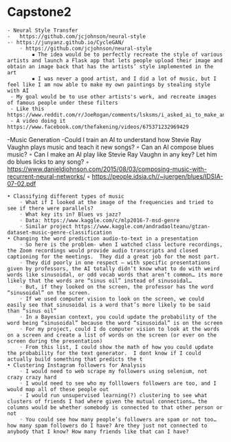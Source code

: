 # Capstone2
    - Neural Style Transfer
    -   https://github.com/jcjohnson/neural-style
    -◦ https://junyanz.github.io/CycleGAN/
        ◦ https://github.com/jcjohnson/neural-style
            ▪ The idea would be to perfectly recreate the style of various artists and launch a Flask app that lets people upload their image and obtain an image back that has the artists’ style implemented in the art 
            ▪ I was never a good artist, and I did a lot of music, but I feel like I am now able to make my own paintings by stealing style with AI 
     - My goal would be to use other artists's work, and recreate images of famous people under these filters 
     - Like this https://www.reddit.com/r/JoeRogan/comments/lsksms/i_asked_ai_to_make_an_alex_grey_spirit_molecule/
     - A video doing it https://www.facebook.com/thefakening/videos/675371232969429
 
-Music Generation 
    -Could I train an AI to understand how Stevie Ray Vaughn plays music and teach it new songs? 
            ◦ Can an AI compose blues music?
        ◦ Can I make an AI play like Stevie Ray Vaughn in any key? Let him do blues licks to any song? 
        ◦ https://www.danieldjohnson.com/2015/08/03/composing-music-with-recurrent-neural-networks/	
        ◦ https://people.idsia.ch//~juergen/blues/IDSIA-07-02.pdf
    

    • Classifying different types of music 
        ◦ What if I looked at the image of the frequencies and tried to see if there were parallels? 
        ◦ What key its in? Blues vs jazz? 
        ◦ Data: https://www.kaggle.com/c/mlp2016-7-msd-genre
        ◦ Similar project https://www.kaggle.com/andradaolteanu/gtzan-dataset-music-genre-classification
    • Changing the word prediction audio-to-text in a presentation
        ◦ So here is the problem- when I watched class lecture recordings, the Zoom recordings would provide audio transcripts and closed captioning for the meetings.  They did a great job for the most part. 
        ◦ They did poorly in one respect – with specific presentations given by professors, the AI totally didn’t know what to do with weird words like sinusoidal, or odd vocab words that aren’t common… its more likely that the words are “sinus oil” instead of sinusoidal…
        ◦ But, if they looked on the screen, the professor has the word “sinusoidal” on the screen. 
        ◦ If we used computer vision to look on the screen, we could easily see that sinusoidal is a word that’s more likely to be said than “sinus oil”
        ◦ In a Bayesian context, you could update the probability of the word being “sinusoidal” because the word “sinusoidal” is on the screen
        ◦ For my project, could I do computer vision to look at the words on a screen and create a list of words on the screen (or ever on the screen during the presentation)
        ◦ From this list, I could show the math of how you could update the probability for the text generator.  I dont know if I could actually build something that predicts the t
    • Clustering Instagram followers for Analysis
        ◦ I would need to web scrape my followers using selenium, not crazy crazy hard 
        ◦ I would need to see who my folllowers followers are too, and I would map all of these people out 
        ◦ I would run unsupervised learning(?) clustering to see what clusters of friends I had where given the mutual connections… the columns would be whether somebody is connected to that other person or not
        ◦ You could see how many people’s followers are spam or not too… how many spam followers do I have? Are they just not connected to anybody that I know? How many friends like that can I have? 
